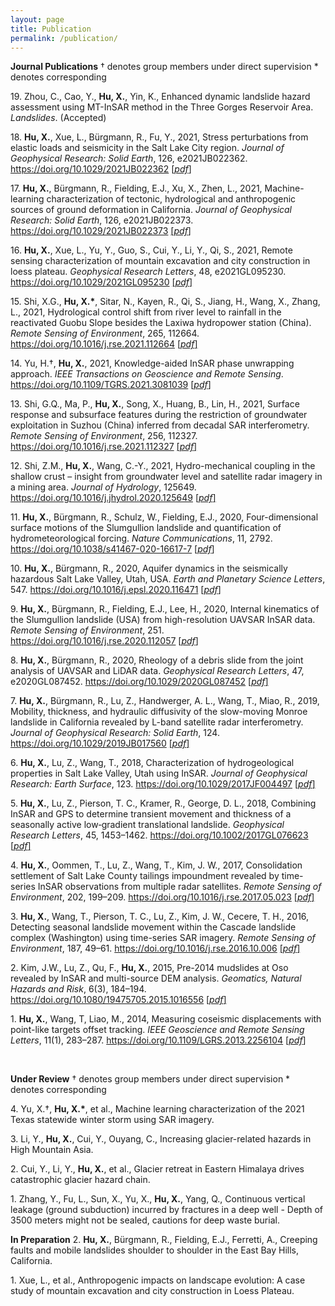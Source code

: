 ```yaml
---
layout: page
title: Publication
permalink: /publication/
---
```

**Journal Publications**
† denotes group members under direct supervision  * denotes corresponding

19.&nbsp;Zhou, C., Cao, Y., <b>Hu, X.</b>, Yin, K., Enhanced dynamic landslide hazard assessment using MT-InSAR method in the Three Gorges Reservoir Area. <i>Landslides</i>. (Accepted)

18.&nbsp;<b>Hu, X.</b>, Xue, L., Bürgmann, R., Fu, Y., 2021, Stress perturbations from elastic loads and seismicity in the Salt Lake City region. <i>Journal of Geophysical Research: Solid Earth</i>, 126, e2021JB022362. <a href="https://doi.org/10.1029/2021JB022362" target="_blank">https://doi.org/10.1029/2021JB022362</a> <a href="/articles/Hu_JGR_2021JB022362.pdf" download>&#91;*pdf*&#93;</a>
  
17.&nbsp;<b>Hu, X.</b>, Bürgmann, R., Fielding, E.J., Xu, X., Zhen, L., 2021, Machine-learning characterization of tectonic, hydrological and anthropogenic sources of ground deformation in California. <i>Journal of Geophysical Research: Solid Earth</i>, 126, e2021JB022373. <a href="https://doi.org/10.1029/2021JB022373" target="_blank">https://doi.org/10.1029/2021JB022373</a> <a href="/articles/Hu_JGR_2021JB022373.pdf" download>&#91;*pdf*&#93;</a>

16.&nbsp;<b>Hu, X.</b>, Xue, L., Yu, Y., Guo, S., Cui, Y., Li, Y., Qi, S., 2021, Remote sensing characterization of mountain excavation and city construction in loess plateau. <i>Geophysical Research Letters</i>, 48, e2021GL095230. <a href="https://doi.org/10.1029/2021GL095230" target="_blank">https://doi.org/10.1029/2021GL095230</a> <a href="/articles/Hu_GRL_2021GL095230.pdf" download>&#91;*pdf*&#93;</a>

15.&nbsp;Shi, X.G., <b>Hu, X.*</b>, Sitar, N., Kayen, R., Qi, S., Jiang, H., Wang, X., Zhang, L., 2021, Hydrological control shift from river level to rainfall in the reactivated Guobu Slope besides the Laxiwa hydropower station (China). <i>Remote Sensing of Environment</i>, 265, 112664. <a href="https://doi.org/10.1016/j.rse.2021.112664" target="_blank">https://doi.org/10.1016/j.rse.2021.112664</a> <a href="/articles/Hydrological control shift from river level to rainfall.pdf" download>&#91;*pdf*&#93;</a>

14.&nbsp;Yu, H.†, <b>Hu, X.</b>, 2021, Knowledge-aided InSAR phase unwrapping approach. <i>IEEE Transactions on Geoscience and Remote Sensing</i>. <a href="https://doi.org/10.1109/TGRS.2021.3081039" target="_blank">https://doi.org/10.1109/TGRS.2021.3081039</a> <a href="/articles/Knowledge-Aided_InSAR_Phase_Unwrapping_Approach.pdf" download>&#91;*pdf*&#93;</a>

13.&nbsp;Shi, G.Q., Ma, P., <b>Hu, X.</b>, Song, X., Huang, B., Lin, H., 2021, Surface response and subsurface features during the restriction of groundwater exploitation in Suzhou (China) inferred from decadal SAR interferometry. <i>Remote Sensing of Environment</i>, 256, 112327. <a href="https://doi.org/10.1016/j.rse.2021.112327" target="_blank">https://doi.org/10.1016/j.rse.2021.112327</a> <a href="/articles/Surface response and subsurface features during the restriction of groundwater exploitation.pdf" download>&#91;*pdf*&#93;</a>

12.&nbsp;Shi, Z.M., <b>Hu, X.</b>, Wang, C.-Y., 2021, Hydro-mechanical coupling in the shallow crust – insight from groundwater level and satellite radar imagery in a mining area. <i>Journal of Hydrology</i>, 125649. <a href="https://doi.org/10.1016/j.jhydrol.2020.125649" target="_blank">https://doi.org/10.1016/j.jhydrol.2020.125649</a> <a href="/articles/Hydro-mechanical coupling in the shallow crust.pdf" download>&#91;*pdf*&#93;</a>

11.&nbsp;<b>Hu, X.</b>, Bürgmann, R., Schulz, W., Fielding, E.J., 2020, Four-dimensional surface motions of the Slumgullion landslide and quantification of hydrometeorological forcing. <i>Nature Communications</i>, 11, 2792. <a href="https://doi.org/10.1038/s41467-020-16617-7" target="_blank"> https://doi.org/10.1038/s41467-020-16617-7 </a> <a href="/articles/Four-dimensional surface motions.pdf" download>&#91;*pdf*&#93;</a>

10.&nbsp;<b>Hu, X.</b>, Bürgmann, R., 2020, Aquifer dynamics in the seismically hazardous Salt Lake Valley, Utah, USA. <i>Earth and Planetary Science Letters</i>, 547. <a href=" https://doi.org/10.1016/j.epsl.2020.116471" target="_blank"> https://doi.org/10.1016/j.epsl.2020.116471</a> <a href="/articles/aquifer deformation and active faulting.pdf" download>&#91;*pdf*&#93;</a>

9.&nbsp;<b>Hu, X.</b>, Bürgmann, R., Fielding, E.J., Lee, H., 2020, Internal kinematics of the Slumgullion landslide (USA) from high-resolution UAVSAR InSAR data. <i>Remote Sensing of Environment</i>, 251. <a href="https://doi.org/10.1016/j.rse.2020.112057" target="_blank">https://doi.org/10.1016/j.rse.2020.112057</a> <a href="/articles/Internal kinematics of the Slumgullion landslide from high-resolution UAVSAR InSAR data.pdf" download>&#91;*pdf*&#93;</a>

8.&nbsp;<b>Hu, X.</b>, Bürgmann, R., 2020, Rheology of a debris slide from the joint analysis of UAVSAR and LiDAR data. <i>Geophysical Research Letters</i>, 47, e2020GL087452. <a href="https://doi.org/10.1029/2020GL087452" target="_blank">https://doi.org/10.1029/2020GL087452</a> <a href="/articles/Rheology of a Debris Slide From the Joint Analysisof UAVSAR and LiDAR Data.pdf" download>&#91;*pdf*&#93;</a>

7.&nbsp;<b>Hu, X.</b>, Bürgmann, R., Lu, Z., Handwerger, A. L., Wang, T., Miao, R., 2019, Mobility, thickness, and hydraulic diffusivity of the slow-moving Monroe landslide in California revealed by L-band satellite radar interferometry. <i>Journal of Geophysical Research: Solid Earth</i>, 124. <a href="https://doi.org/10.1029/2019JB017560" target="_blank">https://doi.org/10.1029/2019JB017560</a> <a href="/articles/Mobility, Thickness, and Hydraulic Diffusivityof the Slow Moving Monroe Landslidein California Revealed by LBand Satellite Radar Interferometry.pdf" download>&#91;*pdf*&#93;</a>

6.&nbsp;<b>Hu, X.</b>, Lu, Z., Wang, T., 2018, Characterization of hydrogeological properties in Salt Lake Valley, Utah using InSAR. <i>Journal of Geophysical Research: Earth Surface</i>, 123. <a href="https://doi.org/10.1029/2017JF004497" target="_blank">https://doi.org/10.1029/2017JF004497</a> <a href="/articles/Characterization of Hydrogeological Propertiesin Salt Lake Valley, Utah, using InSAR.pdf" download>&#91;*pdf*&#93;</a>

5.&nbsp;<b>Hu, X.</b>, Lu, Z., Pierson, T. C., Kramer, R., George, D. L., 2018, Combining InSAR and GPS to determine transient movement and thickness of a seasonally active low‐gradient translational landslide. <i>Geophysical Research Letters</i>, 45, 1453–1462. <a href="https://doi.org/10.1002/2017GL076623" target="_blank">https://doi.org/10.1002/2017GL076623</a> <a href="/articles/Combining InSAR and GPS to Determine Transient Movement and Thickness of a Seasonally Active Low-Gradient Translational Landslide.pdf" download>&#91;*pdf*&#93;</a>

4.&nbsp;<b>Hu, X.</b>, Oommen, T., Lu, Z., Wang, T., Kim, J. W., 2017, Consolidation settlement of Salt Lake County tailings impoundment revealed by time-series InSAR observations from multiple radar satellites. <i>Remote Sensing of Environment</i>, 202, 199–209. <a href="https://doi.org/10.1016/j.rse.2017.05.023" target="_blank">https://doi.org/10.1016/j.rse.2017.05.023</a> <a href="/articles/Consolidation settlement of Salt Lake County tailings impoundment revealed by time-series InSAR observations from multiple radar satellites.pdf" download>&#91;*pdf*&#93;</a>

3.&nbsp;<b>Hu, X.</b>, Wang, T., Pierson, T. C., Lu, Z., Kim, J. W., Cecere, T. H., 2016, Detecting seasonal landslide movement within the Cascade landslide complex (Washington) using time-series SAR imagery. <i>Remote Sensing of Environment</i>, 187, 49–61. <a href="https://doi.org/10.1016/j.rse.2016.10.006" target="_blank">https://doi.org/10.1016/j.rse.2016.10.006</a> <a href="/articles/Detecting seasonal landslide movement within the Cascade landslide complex (Washington) using time-series SAR imagery.pdf" download>&#91;*pdf*&#93;</a>

2.&nbsp;Kim, J.W., Lu, Z., Qu, F., <b>Hu, X.</b>, 2015, Pre-2014 mudslides at Oso revealed by InSAR and multi-source DEM analysis. <i>Geomatics, Natural Hazards and Risk</i>, 6(3), 184–194. <a href="https://doi.org/10.1080/19475705.2015.1016556" target="_blank">https://doi.org/10.1080/19475705.2015.1016556</a> <a href="/articles/Pre 2014 mudslides at Oso revealed by InSAR and multi source DEM analysis.pdf" download>&#91;*pdf*&#93;</a>

1.&nbsp;<b>Hu, X.</b>, Wang, T, Liao, M., 2014, Measuring coseismic displacements with point-like targets offset tracking. <i>IEEE Geoscience and Remote Sensing Letters</i>, 11(1), 283–287. <a href=" https://doi.org/10.1109/LGRS.2013.2256104" target="_blank"> https://doi.org/10.1109/LGRS.2013.2256104</a> <a href="/articles/Measuring_Coseismic_Displacements_With_Point-Like_Targets_Offset_Tracking.pdf" download>&#91;*pdf*&#93;</a>

<br>

**Under Review**
† denotes group members under direct supervision  * denotes corresponding

4.&nbsp;Yu, X.†, <b>Hu, X.*</b>, et al., Machine learning characterization of the 2021 Texas statewide winter storm using SAR imagery. 

3.&nbsp;Li, Y., <b>Hu, X.</b>, Cui, Y., Ouyang, C., Increasing glacier-related hazards in High Mountain Asia.

2.&nbsp;Cui, Y., Li, Y., <b>Hu, X.</b>, et al., Glacier retreat in Eastern Himalaya drives catastrophic glacier hazard chain.

1.&nbsp;Zhang, Y., Fu, L., Sun, X., Yu, X., <b>Hu, X.</b>, Yang, Q., Continuous vertical leakage (ground subduction) incurred by fractures in a deep well - Depth of 3500 meters might not be sealed, cautions for deep waste burial.

**In Preparation**
2.&nbsp;<b>Hu, X.</b>, Bürgmann, R., Fielding, E.J., Ferretti, A., Creeping faults and mobile landslides shoulder to shoulder in the East Bay Hills, California.

1.&nbsp;Xue, L., et al., Anthropogenic impacts on landscape evolution: A case study of mountain excavation and city construction in Loess Plateau.

<br>
<br>
<br>
<br>
<br>
